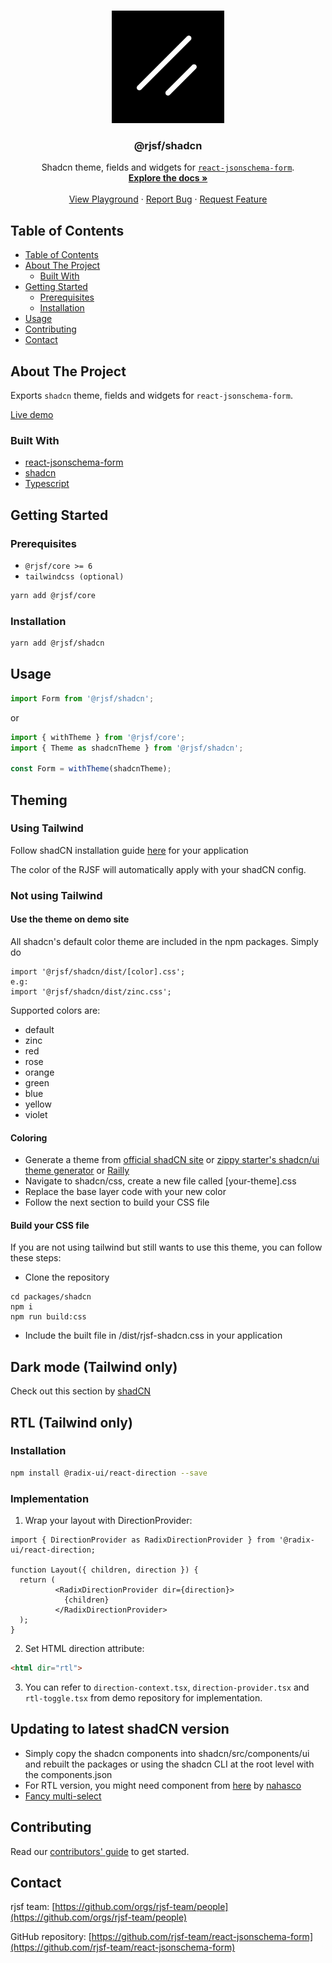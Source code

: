 <!-- PROJECT LOGO -->
<br />
<p align="center">
  <a href="https://github.com/rjsf-team/react-jsonschema-form">
    <img src="./shadcn.png" alt="Logo" width="180" height="180">
  </a>

<h3 align="center">@rjsf/shadcn</h3>

  <p align="center">
  Shadcn theme, fields and widgets for <a href="https://github.com/mozilla-services/react-jsonschema-form/"><code>react-jsonschema-form</code></a>.
    <br />
    <a href="https://rjsf-team.github.io/react-jsonschema-form/docs/"><strong>Explore the docs »</strong></a>
    <br />
    <br />
   <a href="https://rjsf-team.github.io/react-jsonschema-form/">View Playground</a>
    ·
    <a href="https://github.com/rjsf-team/react-jsonschema-form/issues">Report Bug</a>
    ·
    <a href="https://github.com/rjsf-team/react-jsonschema-form/issues">Request Feature</a>
  </p>
</p>

<!-- TABLE OF CONTENTS -->

## Table of Contents

- [Table of Contents](#table-of-contents)
- [About The Project](#about-the-project)
  - [Built With](#built-with)
- [Getting Started](#getting-started)
  - [Prerequisites](#prerequisites)
  - [Installation](#installation)
- [Usage](#usage)
- [Contributing](#contributing)
- [Contact](#contact)

<!-- ABOUT THE PROJECT -->

## About The Project

Exports `shadcn` theme, fields and widgets for `react-jsonschema-form`.

[Live demo](https://react-jsonschema-form-shadcn-boilerplate.vercel.app/)

### Built With

- [react-jsonschema-form](https://github.com/mozilla-services/react-jsonschema-form/)
- [shadcn](https://ui.shadcn.com/)
- [Typescript](https://www.typescriptlang.org/)

<!-- GETTING STARTED -->

## Getting Started

### Prerequisites

- `@rjsf/core >= 6`
- `tailwindcss (optional)`

```bash
yarn add @rjsf/core
```

### Installation

```bash
yarn add @rjsf/shadcn
```

## Usage

```js
import Form from '@rjsf/shadcn';
```

or

```js
import { withTheme } from '@rjsf/core';
import { Theme as shadcnTheme } from '@rjsf/shadcn';

const Form = withTheme(shadcnTheme);
```
<!-- THEMING -->
## Theming


### Using Tailwind
Follow shadCN installation guide [here](https://ui.shadcn.com/docs/installation) for your application

The color of the RJSF will automatically apply with your shadCN config.

### Not using Tailwind
#### Use the theme on demo site
All shadcn's default color theme are included in the npm packages. Simply do
```
import '@rjsf/shadcn/dist/[color].css';
e.g:
import '@rjsf/shadcn/dist/zinc.css';
```
Supported colors are:
- default
- zinc
- red
- rose
- orange
- green
- blue
- yellow
- violet
#### Coloring
- Generate a theme from [official shadCN site](https://ui.shadcn.com/themes) or  [zippy starter's shadcn/ui theme generator](https://zippystarter.com/tools/shadcn-ui-theme-generator) or [Railly](https://customizer.railly.dev/)
- Navigate to shadcn/css, create a new file called [your-theme].css
- Replace the base layer code with your new color
- Follow the next section to build your CSS file
#### Build your CSS file
If you are not using tailwind but still wants to use this theme, you can follow these steps:
- Clone the repository
```
cd packages/shadcn
npm i
npm run build:css
```
- Include the built file in /dist/rjsf-shadcn.css in your application

## Dark mode (Tailwind only)
Check out this section by [shadCN](https://ui.shadcn.com/docs/dark-mode)

## RTL (Tailwind only)
### Installation
```bash
npm install @radix-ui/react-direction --save
```

### Implementation

1. Wrap your layout with DirectionProvider:
```tsx
import { DirectionProvider as RadixDirectionProvider } from '@radix-ui/react-direction;

function Layout({ children, direction }) {
  return (
          <RadixDirectionProvider dir={direction}>
            {children}
          </RadixDirectionProvider>
  );
}
```

2. Set HTML direction attribute:
```html
<html dir="rtl">
```
3. You can refer to `direction-context.tsx`, `direction-provider.tsx` and `rtl-toggle.tsx` from demo repository for implementation.

## Updating to latest shadCN version
- Simply copy the shadcn components into shadcn/src/components/ui and rebuilt the packages or using the shadcn CLI at the root level with the components.json
- For RTL version, you might need component from [here](https://github.com/shadcn-ui/ui/pull/1638) by [nahasco](https://github.com/nahasco)
- [Fancy multi-select](https://craft.mxkaske.dev/post/fancy-multi-select)
<!-- CONTRIBUTING -->
## Contributing

Read our [contributors' guide](https://rjsf-team.github.io/react-jsonschema-form/docs/contributing/) to get started.

<!-- CONTACT -->

## Contact

rjsf team: [https://github.com/orgs/rjsf-team/people](https://github.com/orgs/rjsf-team/people)

GitHub repository: [https://github.com/rjsf-team/react-jsonschema-form](https://github.com/rjsf-team/react-jsonschema-form)

<!-- MARKDOWN LINKS & IMAGES -->
<!-- https://www.markdownguide.org/basic-syntax/#reference-style-links -->

[build-shield]: https://github.com/rjsf-team/react-jsonschema-form/workflows/CI/badge.svg
[build-url]: https://github.com/rjsf-team/react-jsonschema-form/actions
[contributors-shield]: https://img.shields.io/github/contributors/rjsf-team/react-jsonschema-form.svg
[contributors-url]: https://github.com/rjsf-team/react-jsonschema-form/graphs/contributors
[license-shield]: https://img.shields.io/badge/license-Apache%202.0-blue.svg?style=flat-square
[license-url]: https://choosealicense.com/licenses/apache-2.0/
[npm-shield]: https://img.shields.io/npm/v/@rjsf/shadcn/latest.svg?style=flat-square
[npm-url]: https://www.npmjs.com/package/@rjsf/shadcn
[npm-dl-shield]: https://img.shields.io/npm/dm/@rjsf/shadcn.svg?style=flat-square
[npm-dl-url]: https://www.npmjs.com/package/@rjsf/shadcn
[product-screenshot]: https://raw.githubusercontent.com/rjsf-team/react-jsonschema-form/59a8206e148474bea854bbb004f624143fbcbac8/packages/shadcn/screenshot.png
